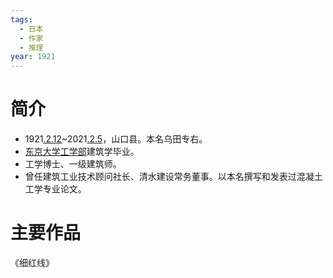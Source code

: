 ```yaml
---
tags:
  - 日本
  - 作家
  - 推理
year: 1921
---
```

# 简介

- 1921[.2.12](2024-02-12.md)~2021[.2.5](2024-02-05.md)，山口县。本名乌田专右。
- [东京大学](东京大学.md)[工学部](工学部.md)建筑学毕业。
- 工学博士、一级建筑师。
- 曾任建筑工业技术顾问社长、清水建设常务董事。以本名撰写和发表过混凝土工学专业论文。
# 主要作品

《细红线》